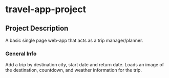 # travel-app-project

## Project Description

A basic single page web-app that acts as a trip manager/planner.

### General Info

Add a trip by destination city, start date and return date. 
Loads an image of the destination, countdown, and weather information for the trip. 
